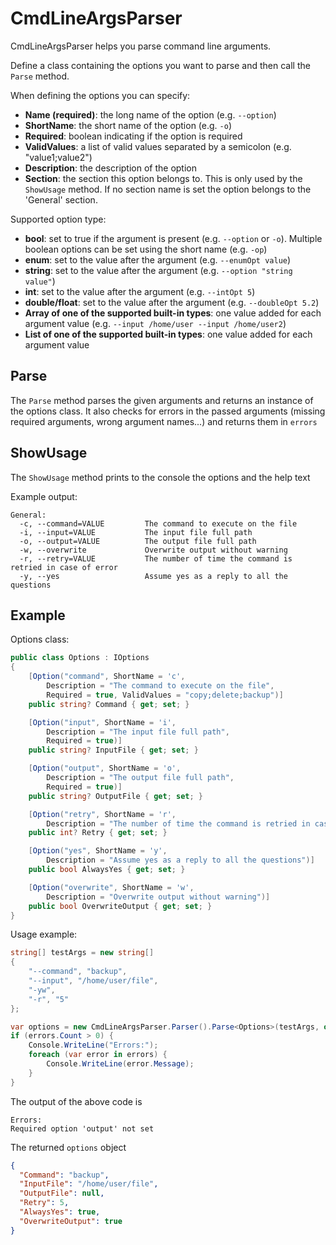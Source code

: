 # CmdLineArgsParser
CmdLineArgsParser helps you parse command line arguments.

Define a class containing the options you want to parse and then call the `Parse` method.

When defining the options you can specify:
- **Name (required)**: the long name of the option (e.g. `--option`)
- **ShortName**: the short name of the option (e.g. `-o`)
- **Required**: boolean indicating if the option is required
- **ValidValues**: a list of valid values separated by a semicolon (e.g. "value1;value2")
- **Description**: the description of the option
- **Section**: the section this option belongs to. This is only used by the `ShowUsage` method. If no section name is set the option belongs to the 'General' section.

Supported option type:
- **bool**: set to true if the argument is present (e.g. `--option` or `-o`). Multiple boolean options can be set using the short name (e.g. `-op`)
- **enum**: set to the value after the argument (e.g. `--enumOpt value`)
- **string**: set to the value after the argument (e.g. `--option "string value"`)
- **int**: set to the value after the argument (e.g. `--intOpt 5`)
- **double/float**: set to the value after the argument (e.g. `--doubleOpt 5.2`)
- **Array of one of the supported built-in types**: one value added for each argument value (e.g. `--input /home/user --input /home/user2`)
- **List of one of the supported built-in types**: one value added for each argument value

## Parse
The `Parse` method parses the given arguments and returns an instance of the options class. 
It also checks for errors in the passed arguments (missing required arguments, wrong argument names...) and returns them in `errors`

## ShowUsage
The `ShowUsage` method prints to the console the options and the help text

Example output:
```
General:
  -c, --command=VALUE         The command to execute on the file
  -i, --input=VALUE           The input file full path
  -o, --output=VALUE          The output file full path
  -w, --overwrite             Overwrite output without warning
  -r, --retry=VALUE           The number of time the command is retried in case of error
  -y, --yes                   Assume yes as a reply to all the questions
```

## Example
Options class:
```csharp
public class Options : IOptions
{
    [Option("command", ShortName = 'c',
        Description = "The command to execute on the file",
        Required = true, ValidValues = "copy;delete;backup")]
    public string? Command { get; set; }

    [Option("input", ShortName = 'i',
        Description = "The input file full path",
        Required = true)]
    public string? InputFile { get; set; }

    [Option("output", ShortName = 'o',
        Description = "The output file full path",
        Required = true)]
    public string? OutputFile { get; set; }

    [Option("retry", ShortName = 'r',
        Description = "The number of time the command is retried in case of error, The number of time the command is retried in case of error, The number of time the command is retried in case of error, The number of time the command is retried in case of error")]
    public int? Retry { get; set; }

    [Option("yes", ShortName = 'y',
        Description = "Assume yes as a reply to all the questions")]
    public bool AlwaysYes { get; set; }

    [Option("overwrite", ShortName = 'w',
        Description = "Overwrite output without warning")]
    public bool OverwriteOutput { get; set; }
}
```

Usage example:
```csharp
string[] testArgs = new string[]
{
    "--command", "backup",
    "--input", "/home/user/file",
    "-yw",
    "-r", "5"
};

var options = new CmdLineArgsParser.Parser().Parse<Options>(testArgs, out var errors);
if (errors.Count > 0) {
    Console.WriteLine("Errors:");
    foreach (var error in errors) {
        Console.WriteLine(error.Message);
    }
}
```

The output of the above code is
```
Errors:
Required option 'output' not set
```
The returned `options` object
```json
{
  "Command": "backup",
  "InputFile": "/home/user/file",
  "OutputFile": null,
  "Retry": 5,
  "AlwaysYes": true,
  "OverwriteOutput": true
}
```